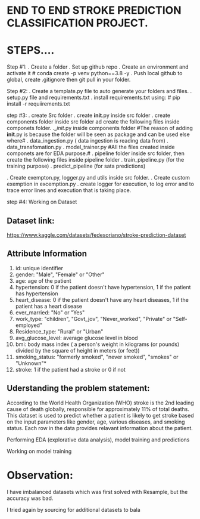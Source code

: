 # END TO END STROKE PREDICTION CLASSIFICATION PROJECT.

# STEPS....

Step #1:
. Create a folder
. Set up github repo
. Create an environment and activate it
    # conda create -p venv python==3.8 -y
. Push local github to global, create .gitignore then git pull in your folder.

Step #2:
. Create a template.py file to auto generate your folders and files.
. setup.py file and requirements.txt
. install requirements.txt using:
    # pip install -r requiirements.txt

step #3:
. create Src folder
. create __init__.py inside src folder
. create components folder inside src folder ad create the following files inside componets folder.
    .__init_.py inside components folder
        #The reason of adding __init__.py is because the folder will be seen as package and can be used else where#
    . data_ingestion.py ( data ingestion is reading data from)
    . data_transfomation.py 
    . model_trainer.py 
    #All the files created inside componets are for EDA purpose.#
. pipeline folder inside src folder, then create the following files inside pipeline folder
    . train_pipeline.py (for the training purpose)
    . predict_pipeline (for sata predictions)

. Create exempton.py, logger.py and utils inside src folder.
. Create custom exemption in excemption.py
. create logger for execution, to log error and to trace error lines and execution that is taking place.

step #4:
Working on Dataset
## Dataset link: 
https://www.kaggle.com/datasets/fedesoriano/stroke-prediction-dataset

## Attribute Information
1) id: unique identifier
2) gender: "Male", "Female" or "Other"
3) age: age of the patient
4) hypertension: 0 if the patient doesn't have hypertension, 1 if the patient has hypertension
5) heart_disease: 0 if the patient doesn't have any heart diseases, 1 if the patient has a heart disease
6) ever_married: "No" or "Yes"
7) work_type: "children", "Govt_jov", "Never_worked", "Private" or "Self-employed"
8) Residence_type: "Rural" or "Urban"
9) avg_glucose_level: average glucose level in blood
10) bmi: body mass index ( a person's weight in kilograms (or pounds) divided by the square of height in meters (or feet))
11) smoking_status: "formerly smoked", "never smoked", "smokes" or "Unknown"*
12) stroke: 1 if the patient had a stroke or 0 if not

## Uderstanding the problem statement:
According to the World Health Organization (WHO) stroke is the 2nd leading cause of death globally, responsible for approximately 11% of total deaths.
This dataset is used to predict whether a patient is likely to get stroke based on the input parameters like gender, age, various diseases, and smoking status. Each row in the data provides relavant information about the patient.

Performing EDA (explorative data analysis), model training and predictions

Working on model training


# Observation:
I have imbalanced datasets which was first solved with Resample, but the accuracy was bad.

I tried again by sourcing for additional datasets to bala